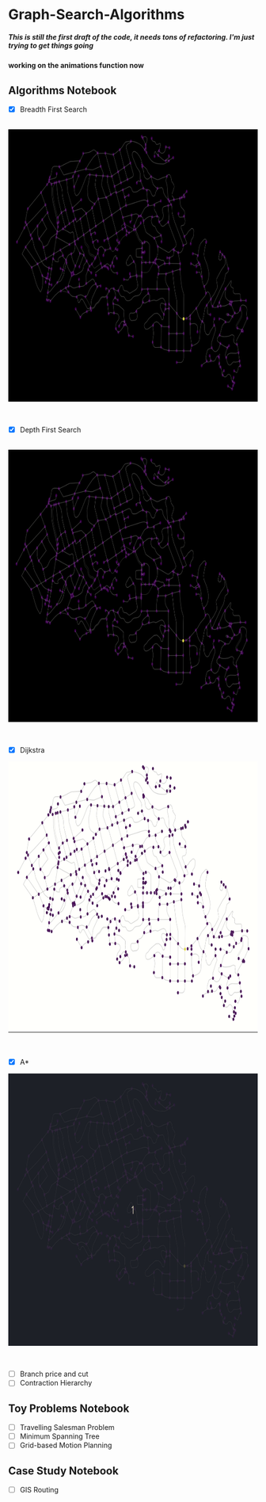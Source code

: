 # Graph-Search-Algorithms

##### This is still the first draft of the code, it needs tons of refactoring. I'm just trying to get things going

#### working on the animations function now

## Algorithms Notebook

- [x] Breadth First Search</br></br>
<p align="center">
<img src="./breadth.gif" width="750" height="550">
</p>
</br>

- [x] Depth First Search</br></br>
<p align="center">
<img src="./depth.gif" width="750" height="550">
</p>
</br>

- [x] Dijkstra
<p align="center">
<img src="./dijkstra.gif" width="750" height="550">
</p>
</br>

- [x] A*
<p align="center">
<img src="./astar.gif" width="750" height="550">
</p>
</br>

- [ ] Branch price and cut
- [ ] Contraction Hierarchy

## Toy Problems Notebook

- [ ] Travelling Salesman Problem
- [ ] Minimum Spanning Tree
- [ ] Grid-based Motion Planning

## Case Study Notebook

- [ ] GIS Routing
